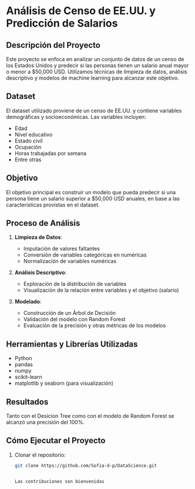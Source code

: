 # Análisis de Censo de EE.UU. y Predicción de Salarios

## Descripción del Proyecto

Este proyecto se enfoca en analizar un conjunto de datos de un censo de los Estados Unidos y predecir si las personas tienen un salario anual mayor o menor a $50,000 USD. Utilizamos técnicas de limpieza de datos, análisis descriptivo y modelos de machine learning para alcanzar este objetivo.

## Dataset

El dataset utilizado proviene de un censo de EE.UU. y contiene variables demográficas y socioeconómicas. Las variables incluyen:

- Edad
- Nivel educativo
- Estado civil
- Ocupación
- Horas trabajadas por semana
- Entre otras

## Objetivo

El objetivo principal es construir un modelo que pueda predecir si una persona tiene un salario superior a $50,000 USD anuales, en base a las características provistas en el dataset.

## Proceso de Análisis

1. **Limpieza de Datos**:
   - Imputación de valores faltantes
   - Conversión de variables categóricas en numéricas
   - Normalización de variables numéricas

2. **Análisis Descriptivo**:
   - Exploración de la distribución de variables
   - Visualización de la relación entre variables y el objetivo (salario)

3. **Modelado**:
   - Construcción de un Árbol de Decisión
   - Validación del modelo con Random Forest
   - Evaluación de la precisión y otras métricas de los modelos

## Herramientas y Librerías Utilizadas

- Python 
- pandas
- numpy
- scikit-learn
- matplotlib y seaborn (para visualización)

## Resultados

Tanto con el Desicion Tree como con el  modelo de Random Forest se alcanzó una precisión del 100%. 

## Cómo Ejecutar el Proyecto

1. Clonar el repositorio:
   ```bash
   git clone https://github.com/Sofia-d-p/DataScience.git


   Las contribuciones son bienvenidas
